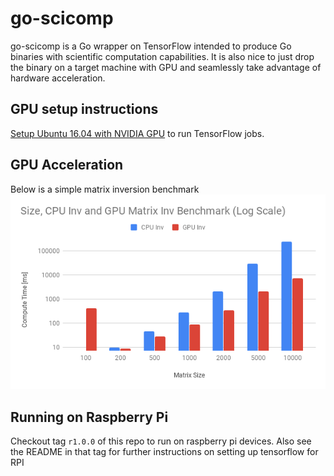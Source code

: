 # go-scicomp
go-scicomp is a Go wrapper on TensorFlow intended to produce Go binaries with scientific
computation capabilities. It is also nice to just drop the binary on a target machine with
GPU and seamlessly take advantage of hardware acceleration.

## GPU setup instructions
[Setup Ubuntu 16.04 with NVIDIA GPU](https://gist.github.com/sdeoras/3e773f7e7402de0ef823c8d24d4b83f3) to run
TensorFlow jobs.

## GPU Acceleration
Below is a simple matrix inversion benchmark
![GPU Acceleration](/art/matrix-inversion-cpu-vs-gpu.png)

## Running on Raspberry Pi
Checkout tag `r1.0.0` of this repo to run on raspberry pi devices.
Also see the README in that tag for further instructions on setting up tensorflow for RPI

